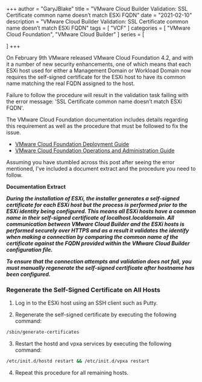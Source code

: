 +++
author = "GaryJBlake"
title = "VMware Cloud Builder Validation: SSL Certificate common name doesn’t match ESXi FQDN"
date = "2021-02-10"
description = "VMware Cloud Builder Validation: SSL Certificate common name doesn’t match ESXi FQDN"
tags = [
    "VCF"
]
categories = [
    "VMware Cloud Foundation",
    "VMware Cloud Builder"
]
series = [

]
+++

On February 9th VMware released VMware Cloud Foundation 4.2, and with it a number of new security enhancements, one of which means that each ESXi host used for either a Management Domain or Workload Domain now requires the self-signed certificate for the ESXi host to have its common name matching the real FQDN assigned to the host.

Failure to follow the procedure will result in the validation task failing with the error message: 'SSL Certificate common name doesn’t match ESXi FQDN'.

The VMware Cloud Foundation documentation includes details regarding this requirement as well as the procedure that must be followed to fix the issue.

* [VMware Cloud Foundation Deployment Guide](https://docs.vmware.com/en/VMware-Cloud-Foundation/4.2/com.vmware.vcf.ovdeploy.doc_42/GUID-20A4FD73-EB40-403A-99FF-DAD9E8F9E456.html)
* [VMware Cloud Foundation Operations and Administration Guide](https://docs.vmware.com/en/VMware-Cloud-Foundation/4.2/com.vmware.vcf.admin.doc_42/GUID-20A4FD73-EB40-403A-99FF-DAD9E8F9E456.html)

Assuming you have stumbled across this post after seeing the error mentioned, I've included a document extract and the procedure you need to follow.

**Documentation Extract**

***During the installation of ESXi, the installer generates a self-signed certificate for each ESXi host but the process is performed prior to the ESXi identity being configured. This means all ESXi hosts have a common name in their self-signed certificate of localhost.localdomain. All communication between VMware Cloud Builder and the ESXi hosts is performed securely over HTTPS and as a result it validates the identify when making a connection by comparing the common name of the certificate against the FQDN provided within the VMware Cloud Builder configuration file.***

***To ensure that the connection attempts and validation does not fail, you must manually regenerate the self-signed certificate after hostname has been configured.***

### Regenerate the Self-Signed Certificate on All Hosts

1. Log in to the ESXi host using an SSH client such as Putty.

2. Regenerate the self-signed certificate by executing the following command:

``` bash
/sbin/generate-certificates
```

3. Restart the hostd and vpxa services by executing the following command:

``` bash
/etc/init.d/hostd restart && /etc/init.d/vpxa restart
```

4. Repeat this procedure for all remaining hosts.
